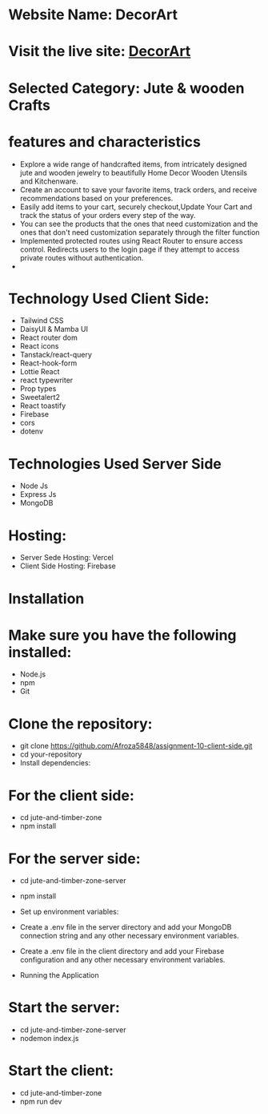 # Website Name: DecorArt

# Visit the live site: [DecorArt](https://jute-and-timberzone.web.app/)

# Selected Category:  Jute & wooden Crafts

# features and characteristics
-  Explore a wide range of handcrafted items, from intricately designed jute and wooden jewelry to beautifully Home Decor Wooden Utensils and Kitchenware.
- Create an account to save your favorite items, track orders, and receive recommendations based on your preferences.
- Easily add items to your cart, securely checkout,Update Your Cart and track the status of your orders every step of the way.
- You can see the products that the ones that need customization and the ones that don't need customization separately through the filter function 
- Implemented protected routes using React Router to ensure access control. Redirects users to the login page if they attempt to access private routes without authentication.
- 
# Technology Used Client Side:
- Tailwind CSS
- DaisyUI & Mamba UI
- React router dom
- React icons
- Tanstack/react-query
- React-hook-form
- Lottie React
- react typewriter
- Prop types
- Sweetalert2
- React toastify
- Firebase
- cors
- dotenv

# Technologies Used Server Side
- Node Js
- Express Js
- MongoDB

# Hosting:
- Server Sede Hosting: Vercel
- Client Side Hosting: Firebase

# Installation
# Make sure you have the following installed:
- Node.js
- npm
- Git

# Clone the repository:
- git clone https://github.com/Afroza5848/assignment-10-client-side.git
- cd your-repository
- Install dependencies:

# For the client side:
- cd jute-and-timber-zone
- npm install

# For the server side:
- cd jute-and-timber-zone-server

- npm install 

- Set up environment variables:

- Create a .env file in the server directory and add your MongoDB connection string and any other necessary environment variables.

- Create a .env file in the client directory and add your Firebase configuration and any other necessary environment variables.

- Running the Application

# Start the server:
- cd jute-and-timber-zone-server
- nodemon index.js

# Start the client:
- cd jute-and-timber-zone
- npm run dev



